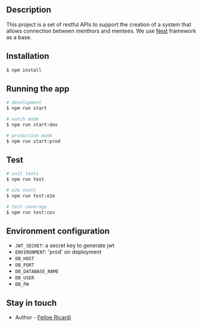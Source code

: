 ## Description

This project is a set of restful APIs to support the creation of a system that allows connection between menthors and mentees. We use [Nest](https://github.com/nestjs/nest) framework as a base.


## Installation

```bash
$ npm install
```

## Running the app

```bash
# development
$ npm run start

# watch mode
$ npm run start:dev

# production mode
$ npm run start:prod
```

## Test

```bash
# unit tests
$ npm run test

# e2e tests
$ npm run test:e2e

# test coverage
$ npm run test:cov
```

## Environment configuration
- `JWT_SECRET`: a secret key to generate jwt
- `ENVIRONMENT`: 'prod' on deployment
- `DB_HOST`
- `DB_PORT`
- `DB_DATABASE_NAME`
- `DB_USER`
- `DB_PW`

## Stay in touch

- Author - [Felipe Ricardi](https://www.linkedin.com/in/felipericardi/)

